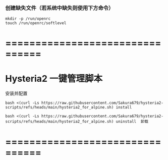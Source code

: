 ### 创建缺失文件（若系统中缺失则使用下方命令）
```
mkdir -p /run/openrc
touch /run/openrc/softlevel
```

# ================================
# Hysteria2 一键管理脚本

安装并配置
```
bash <(curl -Ls https://raw.githubusercontent.com/Sakura679/hysteria2-scripts/refs/heads/main/hysteria2_for_alpine.sh) install
```
```
bash <(curl -Ls https://raw.githubusercontent.com/Sakura679/hysteria2-scripts/refs/heads/main/hysteria2_for_alpine.sh) uninstall  卸载
```
# ================================

